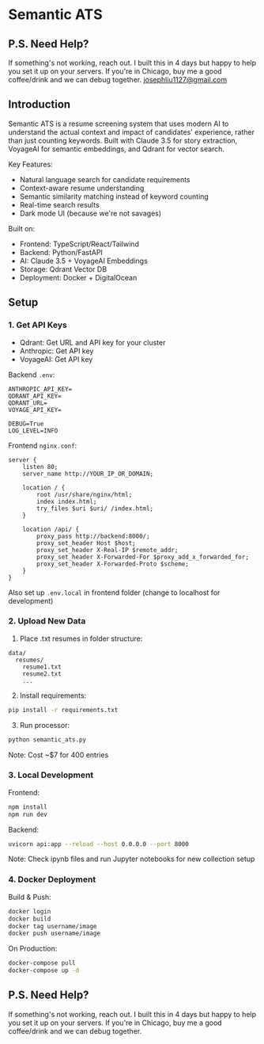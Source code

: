 # Semantic ATS

## P.S. Need Help?
If something's not working, reach out. I built this in 4 days but happy to help you set it up on your servers. If you're in Chicago, buy me a good coffee/drink and we can debug together. josephliu1127@gmail.com

## Introduction
Semantic ATS is a resume screening system that uses modern AI to understand the actual context and impact of candidates' experience, rather than just counting keywords. Built with Claude 3.5 for story extraction, VoyageAI for semantic embeddings, and Qdrant for vector search.

Key Features:
- Natural language search for candidate requirements
- Context-aware resume understanding
- Semantic similarity matching instead of keyword counting
- Real-time search results
- Dark mode UI (because we're not savages)

Built on:
- Frontend: TypeScript/React/Tailwind
- Backend: Python/FastAPI
- AI: Claude 3.5 + VoyageAI Embeddings
- Storage: Qdrant Vector DB
- Deployment: Docker + DigitalOcean
  
## Setup

### 1. Get API Keys
- Qdrant: Get URL and API key for your cluster
- Anthropic: Get API key 
- VoyageAI: Get API key

Backend `.env`:
```env
ANTHROPIC_API_KEY=
QDRANT_API_KEY= 
QDRANT_URL=
VOYAGE_API_KEY=

DEBUG=True
LOG_LEVEL=INFO
```

Frontend `nginx.conf`:
```nginx
server {
    listen 80;
    server_name http://YOUR_IP_OR_DOMAIN;

    location / {
        root /usr/share/nginx/html;
        index index.html;
        try_files $uri $uri/ /index.html;
    }

    location /api/ {
        proxy_pass http://backend:8000/;
        proxy_set_header Host $host;
        proxy_set_header X-Real-IP $remote_addr;
        proxy_set_header X-Forwarded-For $proxy_add_x_forwarded_for;
        proxy_set_header X-Forwarded-Proto $scheme;
    }
}
```

Also set up `.env.local` in frontend folder (change to localhost for development)

### 2. Upload New Data

1. Place .txt resumes in folder structure:
```
data/
  resumes/
    resume1.txt
    resume2.txt
    ...
```

2. Install requirements:
```bash
pip install -r requirements.txt
```

3. Run processor:
```bash
python semantic_ats.py
```
Note: Cost ~$7 for 400 entries

### 3. Local Development

Frontend:
```bash
npm install
npm run dev
```

Backend:
```bash
uvicorn api:app --reload --host 0.0.0.0 --port 8000
```

Note: Check ipynb files and run Jupyter notebooks for new collection setup

### 4. Docker Deployment

Build & Push:
```bash
docker login
docker build
docker tag username/image
docker push username/image
```

On Production:
```bash
docker-compose pull
docker-compose up -d
```

## P.S. Need Help?
If something's not working, reach out. I built this in 4 days but happy to help you set it up on your servers. If you're in Chicago, buy me a good coffee/drink and we can debug together.

